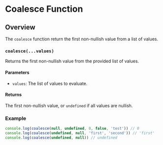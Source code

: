 # Coalesce Function

## Overview

The `coalesce` function return the first non-nullish value from a list of values.

### `coalesce(...values)`

Returns the first non-nullish value from the provided list of values.

#### Parameters

- `values`: The list of values to evaluate.

#### Returns

The first non-nullish value, or `undefined` if all values are nullish.

### Example

```typescript
console.log(coalesce(null, undefined, 0, false, 'test')) // 0
console.log(coalesce(undefined, null, 'first', 'second')) // 'first'
console.log(coalesce(undefined, null)) // undefined
```
